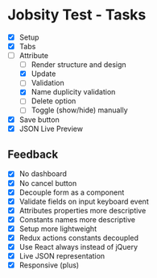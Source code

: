 # Jobsity Test - Tasks

- [x] Setup
- [x] Tabs
- [ ] Attribute
    - [ ] Render structure and design
    - [x] Update
    - [ ] Validation
    - [x] Name duplicity validation
    - [ ] Delete option
    - [ ] Toggle (show/hide) manually
- [x] Save button
- [x] JSON Live Preview

## Feedback

- [x] No dashboard
- [x] No cancel button
- [x] Decouple form as a component
- [x] Validate fields on input keyboard event
- [x] Attributes properties more descriptive
- [x] Constants names more descriptive
- [x] Setup more lightweight
- [x] Redux actions constants decoupled
- [x] Use React always instead of jQuery
- [x] Live JSON representation
- [x] Responsive (plus)
